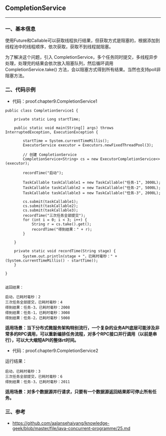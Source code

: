## CompletionService
---

### 一、基本信息

使用Future和Callable可以获取线程执行结果，但获取方式是阻塞的，根据添加到线程池中的线程顺序，依次获取，获取不到线程就阻塞。 

为了解决这个问题，引入 CompletionService，多个任务同时提交，多线程异步处理，处理完的结果会依次放入阻塞队列，然后循环调用CompletionService.take() 方法，会以阻塞方式得到所有结果。当然也支持poll非阻塞方法。

### 二、代码示例


* 代码：proof.chapter9.CompletionService1

```
public class CompletionService1 {

    private static Long startTime;

    public static void main(String[] args) throws InterruptedException, ExecutionException {

        startTime = System.currentTimeMillis();
        ExecutorService executor = Executors.newFixedThreadPool(3);

        // 创建 CompletionService
        CompletionService<String> cs = new ExecutorCompletionService<>(executor);

        recordTime("启动");

        TaskCallable taskCallable1 = new TaskCallable("任务-1", 3000L);
        TaskCallable taskCallable2 = new TaskCallable("任务-2", 5000L);
        TaskCallable taskCallable3 = new TaskCallable("任务-3", 2000L);

        cs.submit(taskCallable1);
        cs.submit(taskCallable2);
        cs.submit(taskCallable3);
        recordTime("三次任务全部提交");
        for (int i = 0; i < 3; i++) {
            String r = cs.take().get();
            recordTime("得到结果：" + r);
        }

    }

    private static void recordTime(String stage) {
        System.out.println(stage + "，已耗时毫秒：" + (System.currentTimeMillis() - startTime));
    }

}


返回结果：

启动，已耗时毫秒：2
三次任务全部提交，已耗时毫秒：4
得到结果：任务-3，已耗时毫秒：2008
得到结果：任务-1，已耗时毫秒：3008
得到结果：任务-2，已耗时毫秒：5008
```

**适用场景：当下分布式微服务架构特别流行，一个复杂的业务API底层可能涉及非常多的RPC调用，可以重新编排任务流程，对多个RPC接口并行调用（以前是串行），可以大大缩短API的整体rt时间。**



* 代码：proof.chapter9.CompletionService2

运行结果：

```
启动，已耗时毫秒：3
三次任务全部提交，已耗时毫秒：6
得到结果：任务-3，已耗时毫秒：2011
```
**适用场景：对多个数据源并行请求，只要有一个数据源返回结果即可停止所有任务。**


### 三、参考

* https://github.com/aalansehaiyang/knowledge-geek/blob/master/file/java-concurrent-programme/25.md